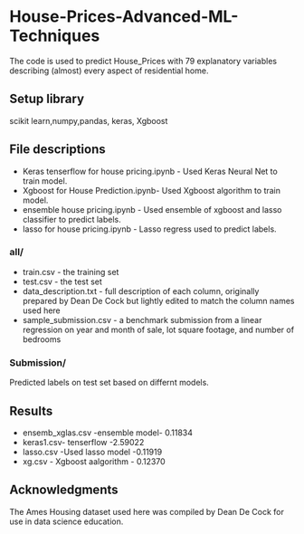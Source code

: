 # House-Prices-Advanced-ML-Techniques 

The code is used to predict House_Prices with 79 explanatory variables describing (almost) every aspect of residential home. 
## Setup library
scikit learn,numpy,pandas, keras, Xgboost

## File descriptions

* Keras tenserflow for house pricing.ipynb - Used Keras Neural Net to train model.
* Xgboost for House Prediction.ipynb- Used Xgboost algorithm to train model.
* ensemble house pricing.ipynb - Used ensemble of xgboost and lasso classifier to predict labels.
* lasso for house pricing.ipynb - Lasso regress used to predict labels.

### all/
* train.csv - the training set
* test.csv - the test set
* data_description.txt - full description of each column, originally prepared by Dean De Cock but lightly edited to match the column names used here
* sample_submission.csv - a benchmark submission from a linear regression on year and month of sale, lot square footage, and number of bedrooms

### Submission/
Predicted labels on test set based on differnt models.

## Results

* ensemb_xglas.csv -ensemble model- 0.11834
* keras1.csv- tenserflow -2.59022
* lasso.csv -Used lasso model -0.11919
* xg.csv - Xgboost aalgorithm - 0.12370

## Acknowledgments

The Ames Housing dataset used here was compiled by Dean De Cock for use in data science education.
